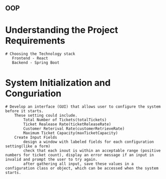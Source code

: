 ## OOP

# Understanding the Project Requirements
    # Choosing the Technology stack
       Frontend - React
       Backend - Spring Boot

# System Initialization and Conguriation
    # Develop an interface (GUI) that allows user to configure the system before it starts.
        These setting could include.
            Total Number of Tickets(totalTickets)
            Ticket Realease Rate(ticketReleaseRate)
            Customer Reterival Rate(customerRetrieveRate)
            Maximum Ticket Capacity(maxTicketCapacity)
        Create Input Fields
            design a window with labeled fields for each configuration setting(like a form)
            check that each inout is within an acceptable range (positive numbers for ticket count), display an error message if an input in invalid and prompt the user to try again.
            after gathering all input, save these values in a configuration class or object, which can be accessed when the system starts.

